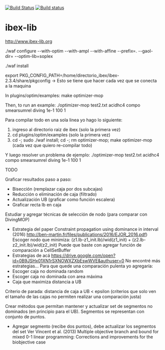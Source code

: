 [![Build Status](https://travis-ci.org/ibex-team/ibex-lib.svg?branch=master)](https://travis-ci.org/ibex-team/ibex-lib)
[![Build status](https://ci.appveyor.com/api/projects/status/9w1wxhvymsohs4gr/branch/master?svg=true)](https://ci.appveyor.com/project/Jordan08/ibex-lib-q0c47/branch/master)

ibex-lib
========

http://www.ibex-lib.org

./waf configure --with-optim  --with-ampl --with-affine --prefix=. --gaol-dir= --optim-lib=soplex

./waf install

export PKG_CONFIG_PATH=/home/directorio_ibex/ibex-2.3.4/share/pkgconfig   -> Esto se tiene que hacer cada vez que se conecta a la maquina

In plugins/optim/examples:
make optimizer-mop

Then, to run an example:
./optimizer-mop test2.txt acidhc4 compo smearsumrel diving 1e-1 100 1

Para compilar todo en una sola linea yo hago lo siguiente:
1. ingreso al directorio raiz de ibex (solo la primera vez)
2. cd plugins/optim/examples (solo la primera vez)
3. cd -; sudo ./waf install; cd -; rm optimizer-mop; make optimizer-mop (cada vez que quiero re-compilar todo)

Y luego resolver un problema de ejemplo:
./optimizer-mop test2.txt acidhc4 compo smearsumrel diving 1e-1 100 1


TODO

Graficar resultados paso a paso:
  - Bisección (remplazar caja por dos subcajas)
  - Reducción o eliminación de caja (filtrado)
  - Actualización UB (graficar como función escalera)
  - Graficar recta lb en caja
  
Estudiar y agregar técnicas de selección de nodo (para comparar con DivingMOP)
- Estrategia del paper Constraint propagation using dominance in interval (2016)
http://ben-martin.fr/files/publications/2016/EJOR_2016.pdf)
Escoger nodo que minimiza: (z1.lb-z1_init.lb)/wid(z1_init) +  (z2.lb-z2_init.lb)/wid(z2_init)
Puede que baste con agregar función de comparación a CellSetBuffer
- Estrategias de acá https://drive.google.com/open?id=0B9JSHx01XN1rSXNOWXZXbEswWVE&authuser=0
No encontré más estrategias...
Para que quede una comparación pulenta yo agregaría:
- Escoger caja no dominada random
- Escoger caja no dominada con area máxima
- Caja que maximiza distancia a UB

Criterio de parada: distancia de caja a UB < epsilon 
(criterios que solo ven el tamaño de las cajas no permiten 
realizar una comparación justa)

Crear métodos que permitan mantener y actualizar set 
de segmentos no dominados (en principio para el UB). 
Segmentos se representan con conjunto de puntos.
- Agregar segmento (recibe dos puntos), debe actualizar los segmentos del set
Ver Vincent et al. (2013) Multiple objective branch and bound for mixed 0-1 linear programming: 
Corrections and improvements for the biobjective case






